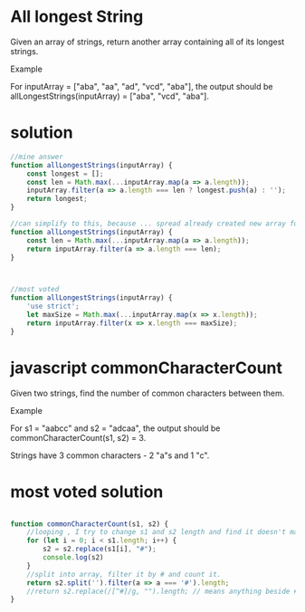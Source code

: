 # All longest String

Given an array of strings, return another array containing all of its longest strings.

Example

For inputArray = ["aba", "aa", "ad", "vcd", "aba"], the output should be
allLongestStrings(inputArray) = ["aba", "vcd", "aba"].

# solution
```js
//mine answer
function allLongestStrings(inputArray) {
    const longest = [];
    const len = Math.max(...inputArray.map(a => a.length));
    inputArray.filter(a => a.length === len ? longest.push(a) : '');
    return longest;
}

//can simplify to this, because ... spread already created new array for us
function allLongestStrings(inputArray) {
    const len = Math.max(...inputArray.map(a => a.length));
    return inputArray.filter(a => a.length === len);
}



//most voted
function allLongestStrings(inputArray) {
    'use strict';
    let maxSize = Math.max(...inputArray.map(x => x.length));
    return inputArray.filter(x => x.length === maxSize);
}
```

# javascript commonCharacterCount

Given two strings, find the number of common characters between them.

Example

For s1 = "aabcc" and s2 = "adcaa", the output should be
commonCharacterCount(s1, s2) = 3.

Strings have 3 common characters - 2 "a"s and 1 "c".

# most voted solution 

```js

function commonCharacterCount(s1, s2) {
    //looping , I try to change s1 and s2 length and find it doesn't matter, only changes in long of operation
    for (let i = 0; i < s1.length; i++) {
        s2 = s2.replace(s1[i], "#");
        console.log(s2)
    }
    //split into array, filter it by # and count it.
    return s2.split('').filter(a => a === '#').length;
    //return s2.replace(/[^#]/g, "").length; // means anything beside # will replace with nothing and left # itself
}

```

